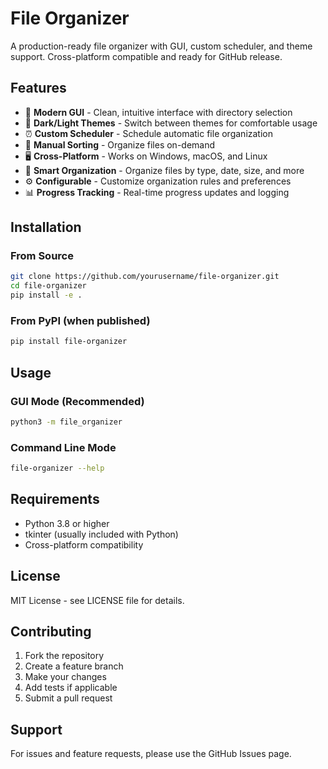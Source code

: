 # File Organizer

A production-ready file organizer with GUI, custom scheduler, and theme support. Cross-platform compatible and ready for GitHub release.

## Features

- 🎨 **Modern GUI** - Clean, intuitive interface with directory selection
- 🌙 **Dark/Light Themes** - Switch between themes for comfortable usage
- ⏰ **Custom Scheduler** - Schedule automatic file organization
- 🔄 **Manual Sorting** - Organize files on-demand
- 🖥️ **Cross-Platform** - Works on Windows, macOS, and Linux
- 📁 **Smart Organization** - Organize files by type, date, size, and more
- ⚙️ **Configurable** - Customize organization rules and preferences
- 📊 **Progress Tracking** - Real-time progress updates and logging

## Installation

### From Source

```bash
git clone https://github.com/yourusername/file-organizer.git
cd file-organizer
pip install -e .
```

### From PyPI (when published)

```bash
pip install file-organizer
```

## Usage

### GUI Mode (Recommended)

```bash
python3 -m file_organizer
```

### Command Line Mode

```bash
file-organizer --help
```

## Requirements

- Python 3.8 or higher
- tkinter (usually included with Python)
- Cross-platform compatibility

## License

MIT License - see LICENSE file for details.

## Contributing

1. Fork the repository
2. Create a feature branch
3. Make your changes
4. Add tests if applicable
5. Submit a pull request

## Support

For issues and feature requests, please use the GitHub Issues page.
